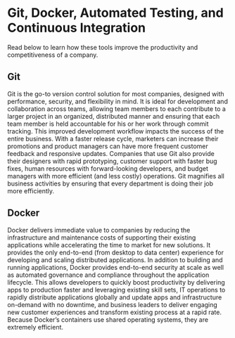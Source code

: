 # Git, Docker, Automated Testing, and Continuous Integration
Read below to learn how these tools improve the productivity and competitiveness of a company.

## Git
Git is the go-to version control solution for most companies, designed with performance, security, and flexibility in mind. It is ideal for development and collaboration across teams, allowing team members to each contribute to a larger project in an organized, distributed manner and ensuring that each team member is held accountable for his or her work through commit tracking. This improved development workflow impacts the success of the entire business. With a faster release cycle, marketers can increase their promotions and product managers can have more frequent customer feedback and responsive updates. Companies that use Git also provide their designers with rapid prototyping, customer support with faster bug fixes, human resources with forward-looking developers, and budget managers with more efficient (and less costly) operations. Git magnifies all business activities by ensuring that every department is doing their job more efficiently.

## Docker
Docker delivers immediate value to companies by reducing the infrastructure and maintenance costs of supporting their existing applications while accelerating the time to market for new solutions. It provides the only end-to-end (from desktop to data center) experience for developing and scaling distributed applications. In addition to building and running applications, Docker provides end-to-end security at scale as well as automated governance and compliance throughout the application lifecycle. This allows developers to quickly boost productivity by delivering apps to production faster and leveraging existing skill sets, IT operations to rapidly distribute applications globally and update apps and infrastructure on-demand with no downtime, and business leaders to deliver engaging new customer experiences and transform existing process at a rapid rate. Because Docker’s containers use shared operating systems, they are extremely efficient.

